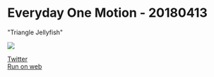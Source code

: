 # Everyday One Motion - 20180413  

"Triangle Jellyfish"  

![](https://i.imgur.com/mjfYcQE.gif)  

[Twitter](https://twitter.com/motions_work/status/984452497157767168)  
[Run on web](http://fms-cat-eom.github.io/20180413/dist)  
